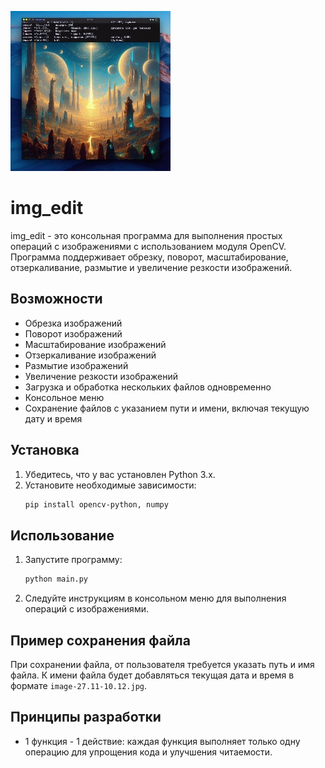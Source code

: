 ![Иллюстрация к проекту](https://github.com/abrosimov-d/img_edit/raw/main/img_edit.jpg)

# img_edit

img_edit - это консольная программа для выполнения простых операций с изображениями с использованием модуля OpenCV. Программа поддерживает обрезку, поворот, масштабирование, отзеркаливание, размытие и увеличение резкости изображений. 

## Возможности

- Обрезка изображений
- Поворот изображений
- Масштабирование изображений
- Отзеркаливание изображений
- Размытие изображений
- Увеличение резкости изображений
- Загрузка и обработка нескольких файлов одновременно
- Консольное меню
- Сохранение файлов с указанием пути и имени, включая текущую дату и время

## Установка

1. Убедитесь, что у вас установлен Python 3.x.
2. Установите необходимые зависимости:
    ```bash
    pip install opencv-python, numpy
    ```

## Использование

1. Запустите программу:
    ```bash
    python main.py
    ```
2. Следуйте инструкциям в консольном меню для выполнения операций с изображениями.

## Пример сохранения файла

При сохранении файла, от пользователя требуется указать путь и имя файла. К имени файла будет добавляться текущая дата и время в формате `image-27.11-10.12.jpg`.

## Принципы разработки

- 1 функция - 1 действие: каждая функция выполняет только одну операцию для упрощения кода и улучшения читаемости.
